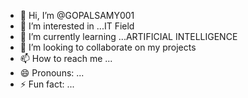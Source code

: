 - 👋 Hi, I’m @GOPALSAMY001
- 👀 I’m interested in ...IT Field
- 🌱 I’m currently learning ...ARTIFICIAL INTELLIGENCE 
- 💞️ I’m looking to collaborate on my projects
- 📫 How to reach me ...
- 😄 Pronouns: ...
- ⚡ Fun fact: ...

<!---
GOPALSAMY001/GOPALSAMY001 is a ✨ special ✨ repository because its `README.md` (this file) appears on your GitHub profile.
You can click the Preview link to take a look at your changes.
--->

